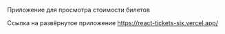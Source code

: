 Приложение для просмотра стоимости билетов

Ссылка на развёрнутое приложение https://react-tickets-six.vercel.app/

